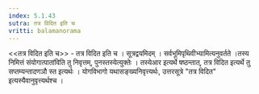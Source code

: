 ```yaml
---
index: 5.1.43
sutra: तत्र विदित इति च
vritti: balamanorama
---
```


<<तत्र विदित इति च>> - तत्र विदित इति च । सूत्रद्वयमिदम् । सर्वभूमिपृथिवीभ्यामित्यनुवर्तते ।तस्य निमित्तं संयोगात्पाता॑विति तु निवृत्तम्, पुनस्तस्येत्युक्तेः । तस्येआर इत्यर्थे षष्ठन्तात्, तत्र विदित इत्यर्थे तु सप्तम्यन्तादणञौ स्त इत्यर्थः । योगविभागो यथासङ्ख्यनिवृत्त्यर्थः, उत्तरसूत्रे "तत्र विदित" इत्यस्यैवानुवृत्त्यर्थश्च ।